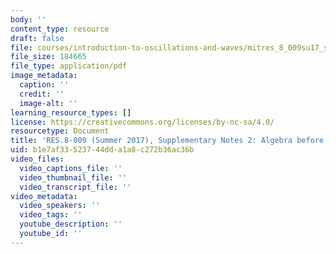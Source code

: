 ```yaml
---
body: ''
content_type: resource
draft: false
file: courses/introduction-to-oscillations-and-waves/mitres_8_009su17_sup02.pdf
file_size: 184665
file_type: application/pdf
image_metadata:
  caption: ''
  credit: ''
  image-alt: ''
learning_resource_types: []
license: https://creativecommons.org/licenses/by-nc-sa/4.0/
resourcetype: Document
title: 'RES.8-009 (Summer 2017), Supplementary Notes 2: Algebra before Numbers'
uid: b1e7af33-5237-44dd-a1a8-c272b36ac36b
video_files:
  video_captions_file: ''
  video_thumbnail_file: ''
  video_transcript_file: ''
video_metadata:
  video_speakers: ''
  video_tags: ''
  youtube_description: ''
  youtube_id: ''
---
```

